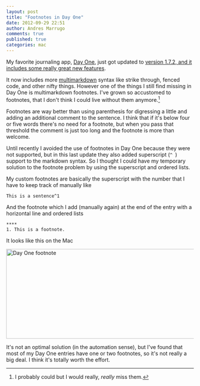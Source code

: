 ```yaml
---
layout: post
title: "Footnotes in Day One"
date: 2012-09-29 22:51
author: Andres Marrugo
comments: true
published: true
categories: mac
---
```


My favorite journaling app, [Day One](http://dayoneapp.com/), just got updated to [version 1.7.2, and it includes some really great new features](http://dayoneapp.com/about/release-notes-mac/).

It now includes more [multimarkdown](http://fletcherpenney.net/multimarkdown/) syntax like strike through, fenced code, and other nifty things. However one of the things I still find missing in Day One is multimarkdown footnotes. I've grown so accustomed to footnotes, that I don't think I could live without them anymore.[^1] 

<!--more--> 

Footnotes are way better than using parenthesis for digressing a little and adding an additional comment to the sentence. I think that if it's below four or five words there's no need for a footnote, but when you pass that threshold the comment is just too long and the footnote is more than welcome. 

Until recently I avoided the use of footnotes in Day One because they were not supported, but in this last update they also added superscript (``^ ``) support to the markdown syntax. So I thought I could have my temporary solution to the footnote problem by using the superscript and ordered lists. 

My custom footnotes are basically the superscript with the number that I have to keep track of manually like

	This is a sentence^1
	
And the footnote which I add (manually again) at the end of the entry with a horizontal line and ordered lists

	****
	1. This is a footnote. 

It looks like this on the Mac

<a href="http://www.flickr.com/photos/copiancestral/8036868919/" title="Day One footnote by copiancestral, on Flickr"><img src="http://farm9.staticflickr.com/8035/8036868919_3bda9b43d3_z.jpg" width="602" height="241" alt="Day One footnote"></a>

It's not an optimal solution (in the automation sense), but I've found that most of my Day One entries have one or two footnotes, so it's not really a big deal. I think it's totally worth the effort. 

[^1]: I probably could but I would really, *really* miss them. 


